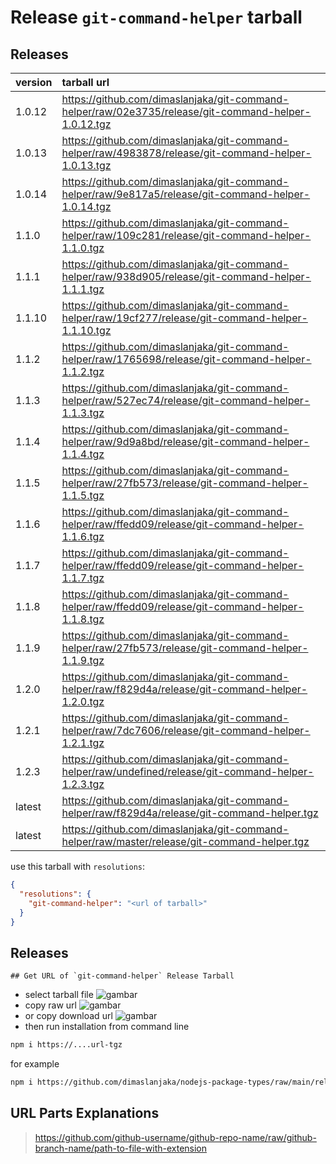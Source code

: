# Release `git-command-helper` tarball
## Releases
| version | tarball url |
| :--- | :--- |
| 1.0.12 | https://github.com/dimaslanjaka/git-command-helper/raw/02e3735/release/git-command-helper-1.0.12.tgz |
| 1.0.13 | https://github.com/dimaslanjaka/git-command-helper/raw/4983878/release/git-command-helper-1.0.13.tgz |
| 1.0.14 | https://github.com/dimaslanjaka/git-command-helper/raw/9e817a5/release/git-command-helper-1.0.14.tgz |
| 1.1.0 | https://github.com/dimaslanjaka/git-command-helper/raw/109c281/release/git-command-helper-1.1.0.tgz |
| 1.1.1 | https://github.com/dimaslanjaka/git-command-helper/raw/938d905/release/git-command-helper-1.1.1.tgz |
| 1.1.10 | https://github.com/dimaslanjaka/git-command-helper/raw/19cf277/release/git-command-helper-1.1.10.tgz |
| 1.1.2 | https://github.com/dimaslanjaka/git-command-helper/raw/1765698/release/git-command-helper-1.1.2.tgz |
| 1.1.3 | https://github.com/dimaslanjaka/git-command-helper/raw/527ec74/release/git-command-helper-1.1.3.tgz |
| 1.1.4 | https://github.com/dimaslanjaka/git-command-helper/raw/9d9a8bd/release/git-command-helper-1.1.4.tgz |
| 1.1.5 | https://github.com/dimaslanjaka/git-command-helper/raw/27fb573/release/git-command-helper-1.1.5.tgz |
| 1.1.6 | https://github.com/dimaslanjaka/git-command-helper/raw/ffedd09/release/git-command-helper-1.1.6.tgz |
| 1.1.7 | https://github.com/dimaslanjaka/git-command-helper/raw/ffedd09/release/git-command-helper-1.1.7.tgz |
| 1.1.8 | https://github.com/dimaslanjaka/git-command-helper/raw/ffedd09/release/git-command-helper-1.1.8.tgz |
| 1.1.9 | https://github.com/dimaslanjaka/git-command-helper/raw/27fb573/release/git-command-helper-1.1.9.tgz |
| 1.2.0 | https://github.com/dimaslanjaka/git-command-helper/raw/f829d4a/release/git-command-helper-1.2.0.tgz |
| 1.2.1 | https://github.com/dimaslanjaka/git-command-helper/raw/7dc7606/release/git-command-helper-1.2.1.tgz |
| 1.2.3 | https://github.com/dimaslanjaka/git-command-helper/raw/undefined/release/git-command-helper-1.2.3.tgz |
| latest | https://github.com/dimaslanjaka/git-command-helper/raw/f829d4a/release/git-command-helper.tgz |
| latest | https://github.com/dimaslanjaka/git-command-helper/raw/master/release/git-command-helper.tgz |

use this tarball with `resolutions`:
```json
{
  "resolutions": {
    "git-command-helper": "<url of tarball>"
  }
}
```

## Releases

    ## Get URL of `git-command-helper` Release Tarball
- select tarball file
![gambar](https://user-images.githubusercontent.com/12471057/203216375-8af4b5d9-00c2-40fb-8d3d-d220beaabd46.png)
- copy raw url
![gambar](https://user-images.githubusercontent.com/12471057/203216508-7590cbb9-a1ce-47d6-96ca-8d82149f0762.png)
- or copy download url
![gambar](https://user-images.githubusercontent.com/12471057/203216541-3807d2c3-5213-49f3-b93d-c626dbae3b2e.png)
- then run installation from command line
```bash
npm i https://....url-tgz
```
for example
```bash
npm i https://github.com/dimaslanjaka/nodejs-package-types/raw/main/release/nodejs-package-types.tgz
```

## URL Parts Explanations
> https://github.com/github-username/github-repo-name/raw/github-branch-name/path-to-file-with-extension
